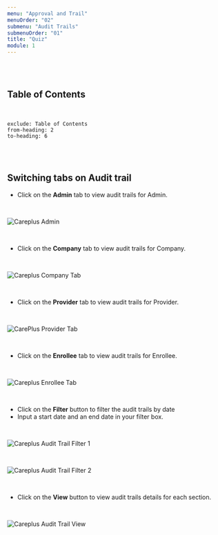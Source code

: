```yaml
---
menu: "Approval and Trail"
menuOrder: "02"
submenu: "Audit Trails"
submenuOrder: "01"
title: "Quiz"
module: 1
---
```


<br />
<br />

## Table of Contents

<br />

```toc
exclude: Table of Contents
from-heading: 2
to-heading: 6
```

<br />
<br />

## Switching tabs on Audit trail

- Click on the **Admin** tab to view audit trails for Admin.

<br />

![Careplus Admin](/docs/images/CareplusAdmin.png "Administrator")

<br>

- Click on the **Company** tab to view audit trails for Company.

<br>

![Careplus Company Tab](/docs/images/CareplusCompanyTab.png "Company Tab")

<br/>

- Click on the **Provider** tab to view audit trails for Provider.

<br>

![CarePlus Provider Tab](/docs/images/CarePlusProviderTab.png "Provider Tab")

<br />

- Click on the **Enrollee** tab to view audit trails for Enrollee.

<br>

![Careplus Enrollee Tab](/docs/images/CareplusEnrolleeTab.png "Enrollee Tab")

<br />

- Click on the **Filter** button to filter the audit trails by date
- Input a start date and an end date in your filter box.

<br>

![Careplus Audit Trail Filter 1](/docs/images/CareplusAuditTrailFilter1.png "Filter 1")

<br>

![Careplus Audit Trail Filter 2](/docs/images/CareplusAuditTrailFilter2.png "Filter 2")

<br />

- Click on the **View** button to view audit trails details for each section.

<br>

![Careplus Audit Trail View](/docs/images/CareplusAuditTrailView.png "Audit Trail View")

<br />

<!-- * Click on **Guideline** Tab to view Quiz guidelines

<br>

![alt text](/docs/images/InstructorQuizDetails.png "Title")

<br />

* Click on **QuizDetails** tab to view course details
* Enter Course description
* Click on **ChooseFile** to upload Course image
* Click on **Save Course Details** button to save course

<br>

![alt text](/docs/images/InstructorQuizViewerSettings.png "Title")

<br />

* Click on **Viewers tab** to add viewers settings
* Select learning path from the dropdown list
* Enter number of duration for the quiz
* Select number of attempts a user can make
* Select Quiz type
* Click on **Save Viewer Settings** button to save viewers settings
<br>

![alt text](/docs/images/InstructorQuizQuestion.png "Title")

<br />

* Enter score weight
* Select choice type(Single/Multiple)
* Type in quiz questions on the question text box
<br>

![alt text](/docs/images/InstructorCorrectAnswer.png "Title")

<br />


* Enter quiz options on the option text box
* Click on the **Check box** to select the correct answer OR
* Click on the **Delete icon** to delete selection

<br>

![alt text](/docs/images/InstructorQuizOptions.png "Title")

<br />

* Click on **Clear** button to clear question OR
* Click on **Delete** button to delete question OR
* Click on **Save** button to save new question
* Click on **Add New Option** button to add new option

<br>

![alt text](/docs/images/InstructorAddnewQuestion.png "Title")

<br />

* Click on **New Question** button to add more questions

<br />

  ![alt text](/docs/images/PublishQuiz.png "Title")

<br />

* Click on **Preview Course** button to make neccessary corrections

<br />

  ![alt text](/docs/images/PreviewQuiz.png "Title")

<br />

* Click on **Back to Edit Quiz** button to go back to preview quiz page
* Click on **Publish Course** button to publish Quiz


<br />

  ![alt text](/docs/images/ConfirmQuiz.png "Title")

<br />

* Click on **Cancel** button to confirm quiz can be published OR
* Click on **OK** button to cancel publish

<br />

  ![alt text](/docs/images/Quizpublished.png "Title")

<br />

* Click on **OK** button to close modal
* Click on **Back to dashboard** button to go back to instructor dashboard

**Note: Once Quiz has been published it cannot be edited**

<br />
<br />

## How to access Published Quiz


* Click on **Quiz** on the side bar you to Quiz page

<br />

  ![alt text](/docs/images/InstructorsQuiz.png "Title")

<br />

* Click on **Quiz** to direct you to list of published Quiz
* Click on **Dashboard** to take you back to instructor's dashboard
<br />
<br />


## How to Assign Quiz to Students

* Click on **Assign Quiz** on the side bar to direct you to Assign quiz page

<br />

  ![alt text](/docs/images/InstructorsAssignquiz.png "Title")

<br />

* Click on the **Quiz(Assessment) list** dropdown to select quiz
<br />

  ![alt text](/docs/images/InstrcutorAssignedQuiz.png "Title")

<br />

* Click on **Allocation Type** dropdown to allocate quiz either (Single Student, Class Group)

* Enter student's email or name in the text area
* Select Quiz due date from the calender
* Click on the **Save** button to assign Quiz<br />


<br />

  ![alt text](/docs/images/AssignQuizDasboard.png "Title")

<br />

* Quiz has been assigned successfully
* Click on **Dashboard** to go back to instructor's dashboard




## How to Acess Quiz Results


* Click on **Quiz Results** on the side bar to direct you to Quiz Results page

<br />

  ![alt text](/docs/images/InstructorQuizResult.png "Title")

<br />

* Click on Learning path dropdown to filter quiz result based on learners learning path


<br />

  ![alt text](/docs/images/QuizResultLearningPath.png "Title")

<br />

* Click on Quiz Type dropdown to filter quiz result based on Quiz type

<br />

  ![alt text](/docs/images/QuizType.png "Title")

<br /> -->
